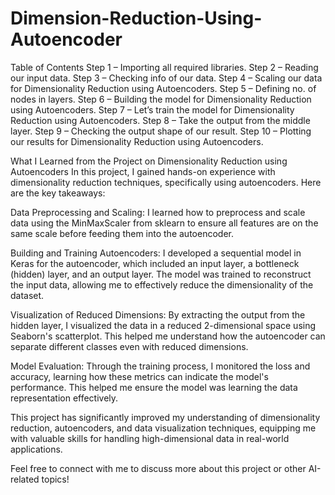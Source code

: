 # Dimension-Reduction-Using-Autoencoder

Table of Contents
Step 1 – Importing all required libraries.
Step 2 – Reading our input data.
Step 3 – Checking info of our data.
Step 4 – Scaling our data for Dimensionality Reduction using Autoencoders.
Step 5 – Defining no. of nodes in layers.
Step 6 – Building the model for Dimensionality Reduction using Autoencoders.
Step 7 – Let’s train the model for Dimensionality Reduction using Autoencoders.
Step 8 – Take the output from the middle layer.
Step 9 – Checking the output shape of our result.
Step 10 – Plotting our results for Dimensionality Reduction using Autoencoders.


What I Learned from the Project on Dimensionality Reduction using Autoencoders
In this project, I gained hands-on experience with dimensionality reduction techniques, specifically using autoencoders. Here are the key takeaways:

Data Preprocessing and Scaling: I learned how to preprocess and scale data using the MinMaxScaler from sklearn to ensure all features are on the same scale before feeding them into the autoencoder.

Building and Training Autoencoders: I developed a sequential model in Keras for the autoencoder, which included an input layer, a bottleneck (hidden) layer, and an output layer. The model was trained to reconstruct the input data, allowing me to effectively reduce the dimensionality of the dataset.

Visualization of Reduced Dimensions: By extracting the output from the hidden layer, I visualized the data in a reduced 2-dimensional space using Seaborn's scatterplot. This helped me understand how the autoencoder can separate different classes even with reduced dimensions.

Model Evaluation: Through the training process, I monitored the loss and accuracy, learning how these metrics can indicate the model's performance. This helped me ensure the model was learning the data representation effectively.

This project has significantly improved my understanding of dimensionality reduction, autoencoders, and data visualization techniques, equipping me with valuable skills for handling high-dimensional data in real-world applications.

Feel free to connect with me to discuss more about this project or other AI-related topics!




